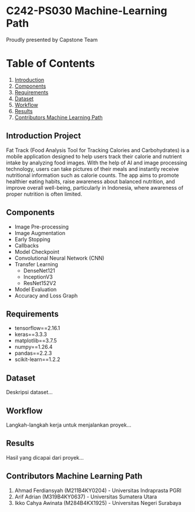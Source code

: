 # C242-PS030 Machine-Learning Path
Proudly presented by Capstone Team

# Table of Contents
1. [Introduction](#introduction)
2. [Components](#components)
3. [Requirements](#Requirements)
5. [Dataset](#dataset)
6. [Workflow](#workflow)
7. [Results](#results)
8. [Contributors Machine Learning Path](#contributors)


## Introduction Project
Fat Track (Food Analysis Tool for Tracking Calories and Carbohydrates) is a mobile application designed to help users track their calorie and nutrient intake by analyzing food images. With the help of AI and image processing technology, users can take pictures of their meals and instantly receive nutritional information such as calorie counts. The app aims to promote healthier eating habits, raise awareness about balanced nutrition, and improve overall well-being, particularly in Indonesia, where awareness of proper nutrition is often limited.





## Components
- Image Pre-processing
- Image Augmentation
- Early Stopping
- Callbacks
- Model Checkpoint
- Convolutional Neural Network (CNN)
- Transfer Learning
  - DenseNet121
  - InceptionV3
  - ResNet152V2
- Model Evaluation
- Accuracy and Loss Graph



## Requirements
- tensorflow==2.16.1
- keras==3.3.3
- matplotlib==3.7.5
- numpy==1.26.4
- pandas==2.2.3  
- scikit-learn==1.2.2


## Dataset
Deskripsi dataset...




## Workflow
Langkah-langkah kerja untuk menjalankan proyek...





## Results
Hasil yang dicapai dari proyek...







## Contributors Machine Learning Path
1. Ahmad Ferdiansyah (M211B4KY0204) - Universitas Indraprasta PGRI
2. Arif Adrian (M319B4KY0637) - Universitas Sumatera Utara
3. Ikko Cahya Awinata (M284B4KX1925) - Universitas Negeri Surabaya



